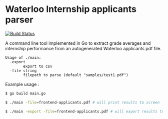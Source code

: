 # Waterloo Internship applicants parser

[![Build Status](https://travis-ci.org/aschiopu/waterloo-parser.svg?branch=master)](https://travis-ci.org/aschiopu/waterloo-parser)

A command line tool implemented in Go to extract grade averages and internship performance from an autogenerated Waterloo applicants pdf file.

```
Usage of ./main:
  -export
    	export to csv
  -file string
    	filepath to parse (default "samples/test1.pdf")
```

Example usage :
```sh
$ go build main.go

$ ./main -file=frontend-applicants.pdf # will print results to screen

$ ./main -export -file=frontend-applicants.pdf # will export results to csv
```
